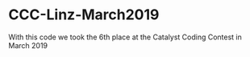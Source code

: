# CCC-Linz-March2019

With this code we took the 6th place at the Catalyst Coding Contest in March 2019
